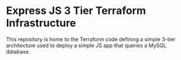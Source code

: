 # Express JS 3 Tier Terraform Infrastructure

This repository is home to the Terraform code defining a simple 3-tier
architecture used to deploy a simple JS app that queries a MySQL database.
